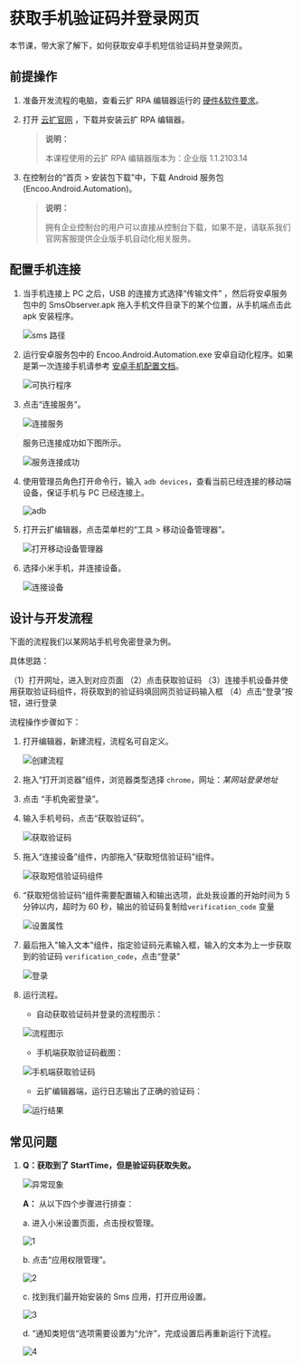 # 获取手机验证码并登录网页

本节课，带大家了解下，如何获取安卓手机短信验证码并登录网页。

## 前提操作

1. 准备开发流程的电脑，查看云扩 RPA 编辑器运行的 [硬件&软件要求](https://academy.encoo.com/wiki/Studio/quickStart/HarewareAndSoftwareRequirements.md?)。
2. 打开 [云扩官网](https://www.encoo.com/) ，下载并安装云扩 RPA 编辑器。

    > **说明：**
    >
    > 本课程使用的云扩 RPA 编辑器版本为：企业版 1.1.2103.14

3. 在控制台的“首页 > 安装包下载”中，下载 Android 服务包(Encoo.Android.Automation)。

    > **说明：**
    >
    > 拥有企业控制台的用户可以直接从控制台下载，如果不是，请联系我们官网客服提供企业版手机自动化相关服务。

## 配置手机连接

1. 当手机连接上 PC 之后，USB 的连接方式选择“传输文件” ，然后将安卓服务包中的 SmsObserver.apk 拖入手机文件目录下的某个位置，从手机端点击此 apk 安装程序。

    ![sms 路径](https://docimages.blob.core.chinacloudapi.cn/images/Course/smspath.png)

2. 运行安卓服务包中的 Encoo.Android.Automation.exe 安卓自动化程序。如果是第一次连接手机请参考 [安卓手机配置文档](https://academy.encoo.com/zh-cn/wiki/Studio/process/developProject/MobileDevicesManage/Download.md?uuid=1ba0256c-ad6d-4f13-aff7-8572dd274f18)。

    ![可执行程序](https://docimages.blob.core.chinacloudapi.cn/images/Course/executeapp.png)

3. 点击“连接服务”。

    ![连接服务](https://docimages.blob.core.chinacloudapi.cn/images/Course/connectionservice.png)

   服务已连接成功如下图所示。

    ![服务连接成功](https://docimages.blob.core.chinacloudapi.cn/images/Course/automateconnect.png)

4. 使用管理员角色打开命令行，输入 `adb devices`，查看当前已经连接的移动端设备，保证手机与 PC 已经连接上。
  
    ![adb](https://docimages.blob.core.chinacloudapi.cn/images/Course/adbdevices.png)

5. 打开云扩编辑器，点击菜单栏的“工具 > 移动设备管理器”。

    ![打开移动设备管理器](https://docimages.blob.core.chinacloudapi.cn/images/Course/openmobilemanage.png)

6. 选择小米手机，并连接设备。

   ![连接设备](https://docimages.blob.core.chinacloudapi.cn/images/Course/connectdevice.png)

## 设计与开发流程

下面的流程我们以某网站手机号免密登录为例。

具体思路：

（1）打开网址，进入到对应页面
（2）点击获取验证码
（3）连接手机设备并使用获取验证码组件，将获取到的验证码填回网页验证码输入框
（4）点击“登录”按钮，进行登录

流程操作步骤如下：

1. 打开编辑器，新建流程，流程名可自定义。

    ![创建流程](https://docimages.blob.core.chinacloudapi.cn/images/Course/createflow.png)

2. 拖入“打开浏览器”组件，浏览器类型选择 `chrome`，网址：_某网站登录地址_
3. 点击 “手机免密登录”。
4. 输入手机号码，点击“获取验证码”。

    ![获取验证码](https://docimages.blob.core.chinacloudapi.cn/images/Course/getsmscodeflow.png)

5. 拖入“连接设备”组件，内部拖入“获取短信验证码”组件。

    ![获取短信验证码组件](https://docimages.blob.core.chinacloudapi.cn/images/Course/activity.png)

6. “获取短信验证码”组件需要配置输入和输出选项，此处我设置的开始时间为 5 分钟以内，超时为 60 秒，输出的验证码复制给`verification_code` 变量

    ![设置属性](https://docimages.blob.core.chinacloudapi.cn/images/Course/settingattu.png)

7. 最后拖入"输入文本"组件，指定验证码元素输入框，输入的文本为上一步获取到的验证码 `verification_code`，点击“登录”

    ![登录](https://docimages.blob.core.chinacloudapi.cn/images/Course/login.png)

8. 运行流程。

    - 自动获取验证码并登录的流程图示：

    ![流程图示](https://docimages.blob.core.chinacloudapi.cn/images/Course/flowchart.png)

    - 手机端获取验证码截图：

    ![手机端获取验证码](https://docimages.blob.core.chinacloudapi.cn/images/Course/autogetsmscode.jpg)

    - 云扩编辑器端，运行日志输出了正确的验证码：

    ![运行结果](https://docimages.blob.core.chinacloudapi.cn/images/Course/runresult.png)

## 常见问题

1. **Q：获取到了 StartTime，但是验证码获取失败。**

    ![异常现象](https://docimages.blob.core.chinacloudapi.cn/images/Course/unnormal.jpg)

   **A：** 从以下四个步骤进行排查：

    a. 进入小米设置页面，点击授权管理。

    ![1](https://docimages.blob.core.chinacloudapi.cn/images/Course/mobile1.jpg)

    b. 点击“应用权限管理”。

    ![2](https://docimages.blob.core.chinacloudapi.cn/images/Course/mobile2.jpg)

    c. 找到我们最开始安装的 Sms 应用，打开应用设置。

    ![3](https://docimages.blob.core.chinacloudapi.cn/images/Course/mobile3.jpg)

    d. “通知类短信“选项需要设置为“允许”，完成设置后再重新运行下流程。

    ![4](https://docimages.blob.core.chinacloudapi.cn/images/Course/mobile4.jpg)
